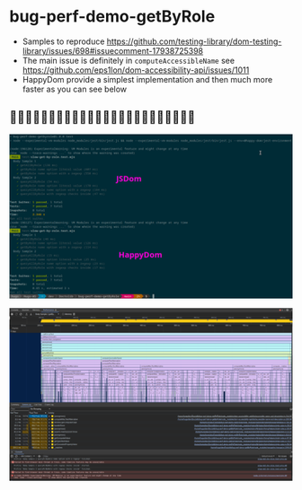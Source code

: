 # bug-perf-demo-getByRole
* Samples to reproduce https://github.com/testing-library/dom-testing-library/issues/698#issuecomment-17938725398
* The main issue is definitely in `computeAccessibleName` see https://github.com/eps1lon/dom-accessibility-api/issues/1011
* HappyDom provide a simplest implementation and then much more faster as you can see below

## 🐌🐌🐌🐌🐌🐌🐌🐌🐌🐌🐌🐌🐌🐌🐌🐌🐌🐌🐌🐌🐌🐌🐌🐌

![jest runner screenshot showing crazy slow time to expect some stuff on 24kB and 110kB html Dom](./readme_assets/jest_runner_output.png)

![flamegraph of one profiled test](./readme_assets/flamegraph.png)
